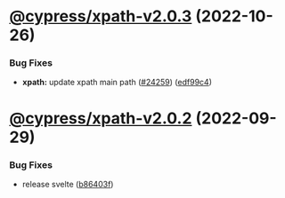 # [@cypress/xpath-v2.0.3](https://github.com/cypress-io/cypress/compare/@cypress/xpath-v2.0.2...@cypress/xpath-v2.0.3) (2022-10-26)


### Bug Fixes

* **xpath:** update xpath main path ([#24259](https://github.com/cypress-io/cypress/issues/24259)) ([edf99c4](https://github.com/cypress-io/cypress/commit/edf99c41d6031c7a72ad2258f4fd29231823790c))

# [@cypress/xpath-v2.0.2](https://github.com/cypress-io/cypress/compare/@cypress/xpath-v2.0.1...@cypress/xpath-v2.0.2) (2022-09-29)


### Bug Fixes

* release svelte ([b86403f](https://github.com/cypress-io/cypress/commit/b86403fcbcc85ce5be1ca96bbf42357dd24c07dd))
